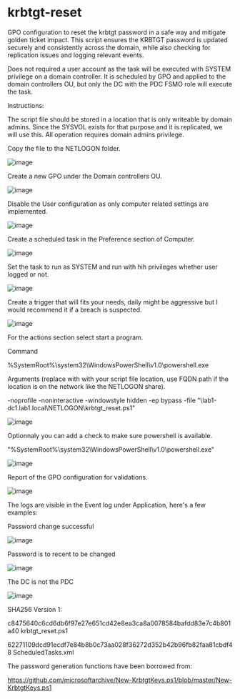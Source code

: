 # krbtgt-reset
GPO configuration to reset the krbtgt password in a safe way and mitigate golden ticket impact.
This script ensures the KRBTGT password is updated securely and consistently across the domain, while also checking for replication issues and logging relevant events.

Does not required a user account as the task will be executed with SYSTEM privilege on a domain controller.
It is scheduled by GPO and applied to the domain controllers OU, but only the DC with the PDC FSMO role will execute the task.


Instructions:

The script file should be stored in a location that is only writeable by domain admins.
Since the SYSVOL exists for that purpose and it is replicated, we will use this.
All operation requires domain admins privilege.

Copy the file to the NETLOGON folder.

![image](https://github.com/user-attachments/assets/a76a42c5-8d43-4664-9168-a4b6629cbf73)

Create a new GPO under the Domain controllers OU.

![image](https://github.com/user-attachments/assets/c27eb474-94c2-4d0a-b8c1-361103d090d6)

Disable the User configuration as only computer related settings are implemented.

![image](https://github.com/user-attachments/assets/2000779f-bd37-4eba-a0f1-603a642232dd)

Create a scheduled task in the Preference section of Computer.

![image](https://github.com/user-attachments/assets/93fef0b4-3ab8-44c7-b25c-de27f00e577d)

Set the task to run as SYSTEM and run with hih privileges whether user logged or not.

![image](https://github.com/user-attachments/assets/0c72d0bc-907a-42cd-a7a4-3b292dc2d78c)

Create a trigger that will fits your needs, daily might be aggressive but I would recommend it if a breach is suspected.

![image](https://github.com/user-attachments/assets/dc5230af-becc-428a-95fd-79891301a190)

For the actions section select start a program.

Command

%SystemRoot%\system32\WindowsPowerShell\v1.0\powershell.exe
  
Arguments (replace with with your script file location, use FQDN path if the location is on the network like the NETLOGON share).
  
-noprofile -noninteractive -windowstyle hidden -ep bypass -file "\\lab1-dc1.lab1.local\NETLOGON\krbtgt_reset.ps1"

![image](https://github.com/user-attachments/assets/78db32fe-0b87-4c77-bf3a-542e89d8d082)

Optionnaly you can add a check to make sure powershell is available.

  "%SystemRoot%\system32\WindowsPowerShell\v1.0\powershell.exe"

![image](https://github.com/user-attachments/assets/f7d1846f-07ce-46bb-aac1-2b1ae904b478)

Report of the GPO configuration for validations.

![image](https://github.com/user-attachments/assets/be297cba-cfe6-4aa5-9fbe-a860f3987ae2)


The logs are visible in the Event log under Application, here's a few examples:

Password change successful

![image](https://github.com/user-attachments/assets/ff2561c5-8558-4be4-ab8d-3cc6b5ef7437)

Password is to recent to be changed

![image](https://github.com/user-attachments/assets/2216bb43-6048-4b84-b9fc-0cacceaacd08)


The DC is not the PDC

![image](https://github.com/user-attachments/assets/6cd91462-ed65-4cda-9132-99cfd028596c)

SHA256
Version 1:

c8475640c6cd6db6f97e27e651cd42e8ea3ca8a0078584bafdd83e7c4b801a40  krbtgt_reset.ps1

62271109dcd91ecdf7e84b8b0c73aa028f36272d352b42b96fb82faa81cbdf48  ScheduledTasks.xml

The password generation functions have been borrowed from:

https://github.com/microsoftarchive/New-KrbtgtKeys.ps1/blob/master/New-KrbtgtKeys.ps1

